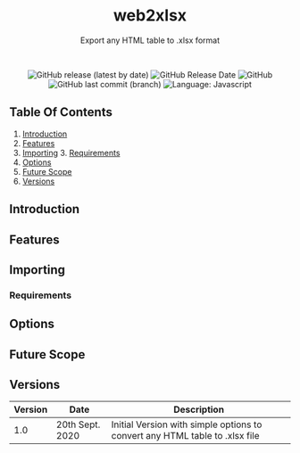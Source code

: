 <h1 align="center">
web2xlsx
</h1>
<p align="center">Export any HTML table to .xlsx format</p>

<br>
<p align="center">
    <img alt="GitHub release (latest by date)" src="https://img.shields.io/github/v/release/RajitRoy/web2xlsx?logo=github">
    <img alt="GitHub Release Date" src="https://img.shields.io/github/release-date/RajitRoy/web2xlsx?logo=github">
    <img alt="GitHub" src="https://img.shields.io/github/license/RajitRoy/web2xlsx?logo=Open%20Source%20Initiative&logoColor=white">
    <img alt="GitHub last commit (branch)" src="https://img.shields.io/github/last-commit/RajitRoy/web2xlsx/dev?label=last%20commit%20%3Cdev%3E&logo=github">
    <img alt="Language: Javascript" src="https://img.shields.io/badge/language-javascript%20-blue.svg">
</p>

## Table Of Contents
1. [Introduction](#versions)
2. [Features](#features)
3. [Importing](#importing)
    3. [Requirements](#requirements)
4. [Options](#options)
5. [Future Scope](#future-scope)
6. [Versions](#versions)

## Introduction

## Features

## Importing
### Requirements

## Options

## Future Scope

## Versions
|Version|Date|Description|
|---|---|---|
|1.0|20th Sept. 2020|Initial Version with simple options to convert any HTML table to .xlsx file|







